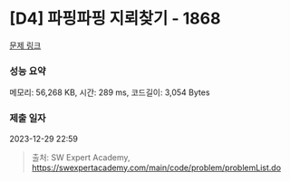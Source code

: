 # [D4] 파핑파핑 지뢰찾기 - 1868 

[문제 링크](https://swexpertacademy.com/main/code/problem/problemDetail.do?contestProbId=AV5LwsHaD1MDFAXc) 

### 성능 요약

메모리: 56,268 KB, 시간: 289 ms, 코드길이: 3,054 Bytes

### 제출 일자

2023-12-29 22:59



> 출처: SW Expert Academy, https://swexpertacademy.com/main/code/problem/problemList.do